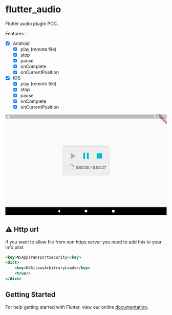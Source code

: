 # flutter_audio

Flutter audio plugin POC. 
 
Features :
 
- [x] Android
  - [x] play (remote file)
  - [x] stop
  - [x] pause
  - [x] onComplete
  - [x] onCurrentPosition
  
- [x] iOS
  - [x] play (remote file)
  - [x] stop
  - [x] pause
  - [x] onComplete
  - [x] onCurrentPosition

![screenshot](img/audioplayer.png)

## :warning: Http url

If you want to allow file from non https server you need to add this to your info.plist

```xml
<key>NSAppTransportSecurity</key>
<dict>
    <key>NSAllowsArbitraryLoads</key>
    <true/>
</dict>
```

## Getting Started

For help getting started with Flutter, view our online
[documentation](http://flutter.io/).
